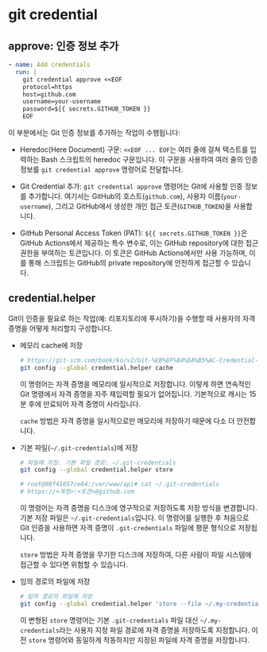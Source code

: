 # git credential

## approve: 인증 정보 추가

```yaml
- name: Add credentials
  run: |
    git credential approve <<EOF
    protocol=https
    host=github.com
    username=your-username
    password=${{ secrets.GITHUB_TOKEN }}
    EOF
```

이 부분에서는 Git 인증 정보를 추가하는 작업이 수행됩니다:

- Heredoc(Here Document) 구문: `<<EOF ... EOF`는 여러 줄에 걸쳐 텍스트를 입력하는 Bash 스크립트의 heredoc 구문입니다. 이 구문을 사용하여 여러 줄의 인증 정보를 `git credential approve` 명령어로 전달합니다.

- Git Credential 추가: `git credential approve` 명령어는 Git에 사용할 인증 정보를 추가합니다. 여기서는 GitHub의 호스트(`github.com`), 사용자 이름(`your-username`), 그리고 GitHub에서 생성한 개인 접근 토큰(`GITHUB_TOKEN`)을 사용합니다.

- GitHub Personal Access Token (PAT): `${{ secrets.GITHUB_TOKEN }}`은 GitHub Actions에서 제공하는 특수 변수로, 이는 GitHub repository에 대한 접근 권한을 부여하는 토큰입니다. 이 토큰은 GitHub Actions에서만 사용 가능하며, 이를 통해 스크립트는 GitHub의 private repository에 안전하게 접근할 수 있습니다.

## credential.helper

Git이 인증을 필요로 하는 작업(예: 리포지토리에 푸시하기)을 수행할 때 사용자의 자격 증명을 어떻게 처리할지 구성합니다.

- 메모리 cache에 저장

    ```bash
    # https://git-scm.com/book/ko/v2/Git-%EB%8F%84%EA%B5%AC-Credential-%EC%A0%80%EC%9E%A5%EC%86%8C
    git config --global credential.helper cache
    ```

    이 명령어는 자격 증명을 메모리에 일시적으로 저장합니다.
    이렇게 하면 연속적인 Git 명령에서 자격 증명을 자주 재입력할 필요가 없어집니다.
    기본적으로 캐시는 15분 후에 만료되어 자격 증명이 사라집니다.

    `cache` 방법은 자격 증명을 일시적으로만 메모리에 저장하기 때문에 다소 더 안전합니다.

- 기본 파일(`~/.git-credentials`)에 저장

    ```bash
    # 파일에 저장. 기본 파일 경로: ~/.git-credentials
    git config --global credential.helper store

    # root@80f41657ce64:/var/www/api# cat ~/.git-credentials
    # https://<계정>:<토큰>@github.com
    ```

    이 명령어는 자격 증명을 디스크에 영구적으로 저장하도록 저장 방식을 변경합니다.
    기본 저장 파일은 `~/.git-credentials`입니다.
    이 명령어를 실행한 후 처음으로 Git 인증을 사용하면 자격 증명이 `.git-credentials` 파일에 평문 형식으로 저장됩니다.

    `store` 방법은 자격 증명을 무기한 디스크에 저장하여, 다른 사람이 파일 시스템에 접근할 수 있다면 위험할 수 있습니다.

- 임의 경로의 파일에 저장

    ```bash
    # 임의 경로의 파일에 저장
    git config --global credential.helper 'store --file ~/.my-credentials'
    ```

    이 변형된 `store` 명령어는 기본 `.git-credentials` 파일 대신 `~/.my-credentials`라는 사용자 지정 파일 경로에 자격 증명을 저장하도록 지정합니다.
    이전 `store` 명령어와 동일하게 작동하지만 지정된 파일에 자격 증명을 저장합니다.
